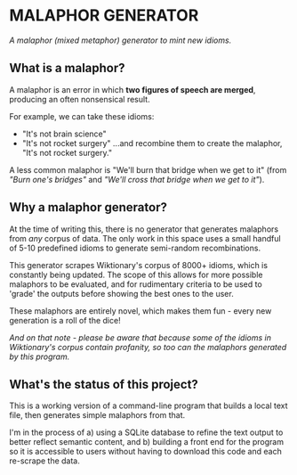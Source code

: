 # MALAPHOR GENERATOR

_A malaphor (mixed metaphor) generator to mint new idioms._

## What is a malaphor?
A malaphor is an error in which **two figures of speech are merged**, producing an often nonsensical result.

For example, we can take these idioms:
- "It's not brain science"
- "It's not rocket surgery"
...and recombine them to create the malaphor, "It's not rocket surgery."

A less common malaphor is "We'll burn that bridge when we get to it" (from _"Burn one's bridges"_ and _"We'll cross that bridge when we get to it"_). 

## Why a malaphor generator?
At the time of writing this, there is no generator that generates malaphors from _any_ corpus of data. The only work in this space uses a small handful of 5-10 predefined idioms to generate semi-random recombinations.

This generator scrapes Wiktionary's corpus of 8000+ idioms, which is constantly being updated. The scope of this allows for more possible malaphors to be evaluated, and for rudimentary criteria to be used to 'grade' the outputs before showing the best ones to the user.

These malaphors are entirely novel, which makes them fun - every new generation is a roll of the dice!

_And on that note - please be aware that because some of the idioms in Wiktionary's corpus contain profanity, so too can the malaphors generated by this program._

## What's the status of this project?
This is a working version of a command-line program that builds a local text file, then generates simple malaphors from that.

I'm in the process of a) using a SQLite database to refine the text output to better reflect semantic content, and b) building a front end for the program so it is accessible to users without having to download this code and each re-scrape the data.
